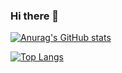 ### Hi there 👋

<!--
**qisayun/qisayun** is a ✨ _special_ ✨ repository because its `README.md` (this file) appears on your GitHub profile.

Here are some ideas to get you started:

- 🔭 I’m currently working on ...
- 🌱 I’m currently learning ...
- 👯 I’m looking to collaborate on ...
- 🤔 I’m looking for help with ...
- 💬 Ask me about ...
- 📫 How to reach me: ...
- 😄 Pronouns: ...
- ⚡ Fun fact: ...
-->
[![Anurag's GitHub stats](https://github-readme-stats.vercel.app/api?username=qisayun&theme=cobalt)](https://github.com/qisayun/qisayun)
<!-- [![Readme Card](https://github-readme-stats.vercel.app/api/pin/?username=qisayun&repo=qisayun)](https://github.com/qisayun/qisayun) -->
[![Top Langs](https://github-readme-stats.vercel.app/api/top-langs/?username=qisayun)](https://github.com/qisayun/qisayun)
